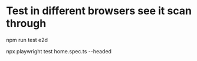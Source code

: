 # Test in different browsers see it scan through
npm run test e2d


npx playwright test home.spec.ts --headed